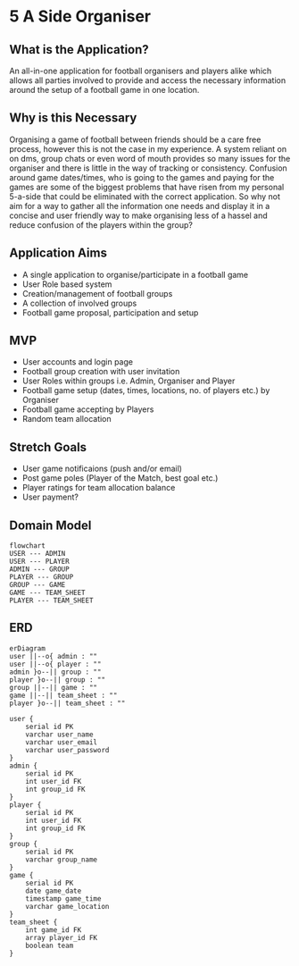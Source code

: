# 5 A Side Organiser

## What is the Application?

An all-in-one application for football organisers and players alike which allows all parties involved to provide and access the necessary information around the setup of a football game in one location.

## Why is this Necessary

Organising a game of football between friends should be a care free process, however this is not the case in my experience. A system reliant on on dms, group chats or even word of mouth provides so many issues for the organiser and there is little in the way of tracking or consistency. Confusion around game dates/times, who is going to the games and paying for the games are some of the biggest problems that have risen from my personal 5-a-side that could be eliminated with the correct application. So why not aim for a way to gather all the information one needs and display it in a concise and user friendly way to make organising less of a hassel and reduce confusion of the players within the group?

## Application Aims

- A single application to organise/participate in a football game
- User Role based system
- Creation/management of football groups
- A collection of involved groups
- Football game proposal, participation and setup

## MVP

- User accounts and login page
- Football group creation with user invitation
- User Roles within groups i.e. Admin, Organiser and Player
- Football game setup (dates, times, locations, no. of players etc.) by Organiser
- Football game accepting by Players
- Random team allocation

## Stretch Goals

- User game notificaions (push and/or email)
- Post game poles (Player of the Match, best goal etc.)
- Player ratings for team allocation balance
- User payment?

## Domain Model

```mermaid
flowchart
USER --- ADMIN
USER --- PLAYER
ADMIN --- GROUP
PLAYER --- GROUP
GROUP --- GAME
GAME --- TEAM_SHEET
PLAYER --- TEAM_SHEET
```

## ERD

```mermaid
erDiagram
user ||--o{ admin : ""
user ||--o{ player : ""
admin }o--|| group : ""
player }o--|| group : ""
group ||--|| game : ""
game ||--|| team_sheet : ""
player }o--|| team_sheet : ""

user {
    serial id PK
    varchar user_name
    varchar user_email
    varchar user_password
}
admin {
    serial id PK
    int user_id FK
    int group_id FK
}
player {
    serial id PK
    int user_id FK
    int group_id FK
}
group {
    serial id PK
    varchar group_name
}
game {
    serial id PK
    date game_date
    timestamp game_time
    varchar game_location
}
team_sheet {
    int game_id FK
    array player_id FK
    boolean team
}
```
